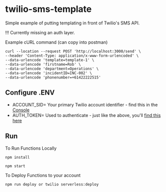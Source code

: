 # twilio-sms-template

Simple example of putting templating in front of Twilio's SMS API.

!!! Currently missing an auth layer.

Example cURL command (can copy into postman)

```
curl --location --request POST 'http://localhost:3000/send' \
--header 'Content-Type: application/x-www-form-urlencoded' \
--data-urlencode 'template=template-1' \
--data-urlencode 'firstname=Rob' \
--data-urlencode 'department=Operations' \
--data-urlencode 'incidentID=INC-002' \
--data-urlencode 'phonenumber=+61422222515'
```

## Configure .ENV
 
 * ACCOUNT_SID= Your primary Twilio account identifier - find this in the [Console](https://www.twilio.com/console)
 * AUTH_TOKEN= Used to authenticate - just like the above, you'll [find this here](https://www.twilio.com/console)
 
## Run
 
To Run Functions Locally

```
npm install

npm start
```

To Deploy Functions to your account

```
npm run deploy or twilio serverless:deploy
```
